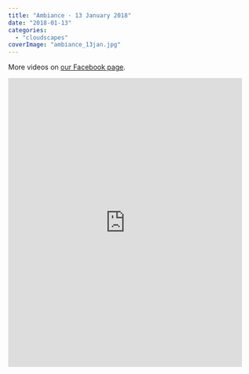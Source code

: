 ```yaml
---
title: "Ambiance · 13 January 2018"
date: "2018-01-13"
categories: 
  - "cloudscapes"
coverImage: "ambiance_13jan.jpg"
---
```


More videos on [our Facebook page](https://www.facebook.com/pg/eveningoflight/videos/?ref=page_internal).

<iframe style="border: none; overflow: hidden;" src="https://www.facebook.com/plugins/video.php?href=https%3A%2F%2Fwww.facebook.com%2Feveningoflight%2Fvideos%2F1564284586941006%2F&amp;show_text=1&amp;width=476" width="476" height="587" frameborder="0" scrolling="no" allowfullscreen="allowfullscreen"></iframe>
